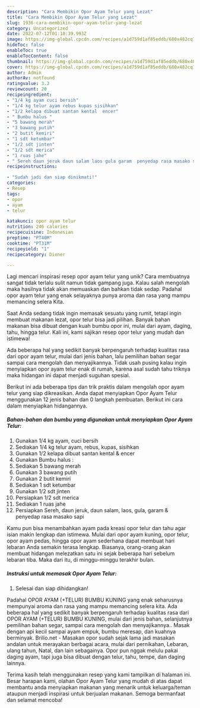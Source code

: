 ```yaml
---
description: "Cara Membikin Opor Ayam Telur yang Lezat"
title: "Cara Membikin Opor Ayam Telur yang Lezat"
slug: 1936-cara-membikin-opor-ayam-telur-yang-lezat
category: Uncategorized
date: 2022-07-12T01:10:39.993Z
image: https://img-global.cpcdn.com/recipes/a1d759d1af85eddb/680x482cq70/opor-ayam-telur-foto-resep-utama.jpg
hideToc: false
enableToc: true
enableTocContent: false
thumbnail: https://img-global.cpcdn.com/recipes/a1d759d1af85eddb/680x482cq70/opor-ayam-telur-foto-resep-utama.jpg
cover: https://img-global.cpcdn.com/recipes/a1d759d1af85eddb/680x482cq70/opor-ayam-telur-foto-resep-utama.jpg
author: Admin
authorAv: notfound
ratingvalue: 3.3
reviewcount: 20
recipeingredient:
- "1/4 kg ayam cuci bersih"
- "1/4 kg telur ayam rebus kupas sisihkan"
- "1/2 kelapa dibuat santan kental  encer"
- " Bumbu halus "
- "5 bawang merah"
- "3 bawang putih"
- "2 butit kemiri"
- "1 sdt ketumbar"
- "1/2 sdt jinten"
- "1/2 sdt merica"
- "1 ruas jahe"
- " Sereh daun jeruk daun salam laos gula garam  penyedap rasa masako sapi"
recipeinstructions:

- "Sudah jadi dan siap dinikmati!"
categories:
- Resep
tags:
- opor
- ayam
- telur

katakunci: opor ayam telur 
nutrition: 246 calories
recipecuisine: Indonesian
preptime: "PT40M"
cooktime: "PT31M"
recipeyield: "1"
recipecategory: Dinner

---
```





Lagi mencari inspirasi resep opor ayam telur yang unik? Cara membuatnya sangat tidak terlalu sulit namun tidak gampang juga. Kalau salah mengolah maka hasilnya tidak akan memuaskan dan bahkan tidak sedap. Padahal opor ayam telur yang enak selayaknya punya aroma dan rasa yang mampu memancing selera Kita.





Saat Anda sedang tidak ingin memasak sesuatu yang rumit, tetapi ingin membuat makanan lezat, opor telur bisa jadi pilihan. Banyak bahan makanan bisa dibuat dengan kuah bumbu opor ini, mulai dari ayam, daging, tahu, hingga telur. Kali ini, kami sajikan resep opor telur yang mudah dan istimewa!

Ada beberapa hal yang sedikit banyak berpengaruh terhadap kualitas rasa dari opor ayam telur, mulai dari jenis bahan, lalu pemilihan bahan segar sampai cara mengolah dan menyajikannya. Tidak usah pusing kalau ingin menyiapkan opor ayam telur enak di rumah, karena asal sudah tahu triknya maka hidangan ini dapat menjadi suguhan spesial.






Berikut ini ada beberapa tips dan trik praktis dalam mengolah opor ayam telur yang siap dikreasikan. Anda dapat menyiapkan Opor Ayam Telur menggunakan 12 jenis bahan dan 0 langkah pembuatan. Berikut ini cara dalam menyiapkan hidangannya.

<!--inarticleads1-->

##### Bahan-bahan dan bumbu yang digunakan untuk menyiapkan Opor Ayam Telur:

1. Gunakan 1/4 kg ayam, cuci bersih
1. Sediakan 1/4 kg telur ayam, rebus, kupas, sisihkan
1. Gunakan 1/2 kelapa dibuat santan kental &amp; encer
1. Gunakan  Bumbu halus :
1. Sediakan 5 bawang merah
1. Gunakan 3 bawang putih
1. Gunakan 2 butit kemiri
1. Sediakan 1 sdt ketumbar
1. Gunakan 1/2 sdt jinten
1. Persiapkan 1/2 sdt merica
1. Sediakan 1 ruas jahe
1. Persiapkan  Sereh, daun jeruk, daun salam, laos, gula, garam &amp; penyedap rasa masako sapi


Kamu pun bisa menambahkan ayam pada kreasi opor telur dan tahu agar isian makin lengkap dan istimewa. Mulai dari opor ayam kuning, opor telur, opor ayam pedas, hingga opor ayam sederhana dapat membuat hari lebaran Anda semakin terasa lengkap. Biasanya, orang-orang akan membuat hidangan melezatkan satu ini sejak beberapa hari sebelum lebaran tiba. Maka dari itu, di minggu-minggu terakhir bulan. 

<!--inarticleads2-->

##### Instruksi untuk memasak Opor Ayam Telur:


1. Selesai dan siap dihidangkan!

Padahal OPOR AYAM (+TELUR) BUMBU KUNING yang enak seharusnya mempunyai aroma dan rasa yang mampu memancing selera kita. Ada beberapa hal yang sedikit banyak berpengaruh terhadap kualitas rasa dari OPOR AYAM (+TELUR) BUMBU KUNING, mulai dari jenis bahan, selanjutnya pemilihan bahan segar, sampai cara mengolah dan menyajikannya.. Masak dengan api kecil sampai ayam empuk, bumbu meresap, dan kuahnya berminyak. Brilio.net - Masakan opor sudah sejak lama jadi masakan andalan untuk merayakan berbagai acara, mulai dari pernikahan, Lebaran, ulang tahun, Natal, dan lain sebagainya. Opor pun nggak melulu pakai daging ayam, tapi juga bisa dibuat dengan telur, tahu, tempe, dan daging lainnya. 

Terima kasih telah menggunakan resep yang kami tampilkan di halaman ini. Besar harapan kami, olahan Opor Ayam Telur yang mudah di atas dapat membantu anda menyiapkan makanan yang menarik untuk keluarga/teman ataupun menjadi inspirasi untuk berjualan makanan. Semoga bermanfaat dan selamat mencoba!
